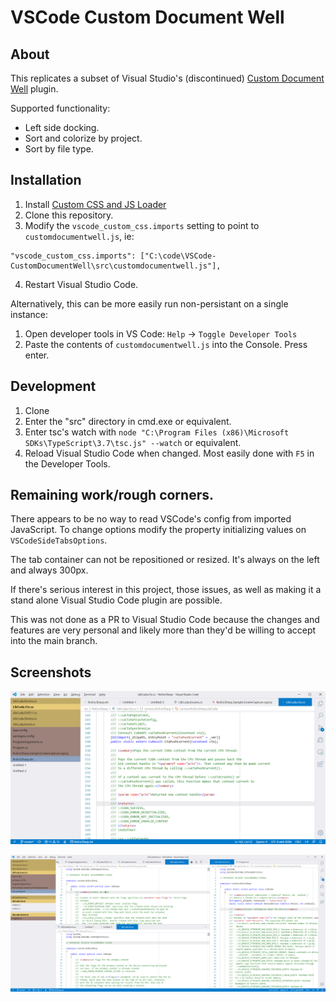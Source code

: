 # VSCode Custom Document Well

## About
This replicates a subset of Visual Studio's (discontinued)
[Custom Document Well](https://marketplace.visualstudio.com/items?itemName=VisualStudioPlatformTeam.CustomDocumentWell)
plugin.

Supported functionality:
* Left side docking.
* Sort and colorize by project.
* Sort by file type.

## Installation
1. Install [Custom CSS and JS Loader](https://marketplace.visualstudio.com/items?itemName=be5invis.vscode-custom-css)
2. Clone this repository.
3. Modify the `vscode_custom_css.imports` setting to point to `customdocumentwell.js`, ie:
```
"vscode_custom_css.imports": ["C:\code\VSCode-CustomDocumentWell\src\customdocumentwell.js"],
```
4. Restart Visual Studio Code.

Alternatively, this can be more easily run non-persistant on a single instance:
1. Open developer tools in VS Code: `Help` -> `Toggle Developer Tools`
2. Paste the contents of `customdocumentwell.js` into the Console. Press enter.

## Development
1. Clone
2. Enter the "src" directory in cmd.exe or equivalent.
3. Enter tsc's watch with `node "C:\Program Files (x86)\Microsoft SDKs\TypeScript\3.7\tsc.js" --watch` or equivalent.
4. Reload Visual Studio Code when changed. Most easily done with `F5` in the Developer Tools.

## Remaining work/rough corners.

There appears to be no way to read VSCode's config from imported JavaScript. To
change options modify the property initializing values on `VSCodeSideTabsOptions`.

The tab container can not be repositioned or resized. It's always on the left
and always 300px.

If there's serious interest in this project, those issues, as well as making it
a stand alone Visual Studio Code plugin are possible.

This was not done as a PR to Visual Studio Code because the changes and features
are very personal and likely more than they'd be willing to accept into the main
branch.

## Screenshots

![Screenshot](/screenshots/sample-screenshot-a.png?raw=true)

![Screenshot](/screenshots/sample-screenshot-b.png?raw=true)